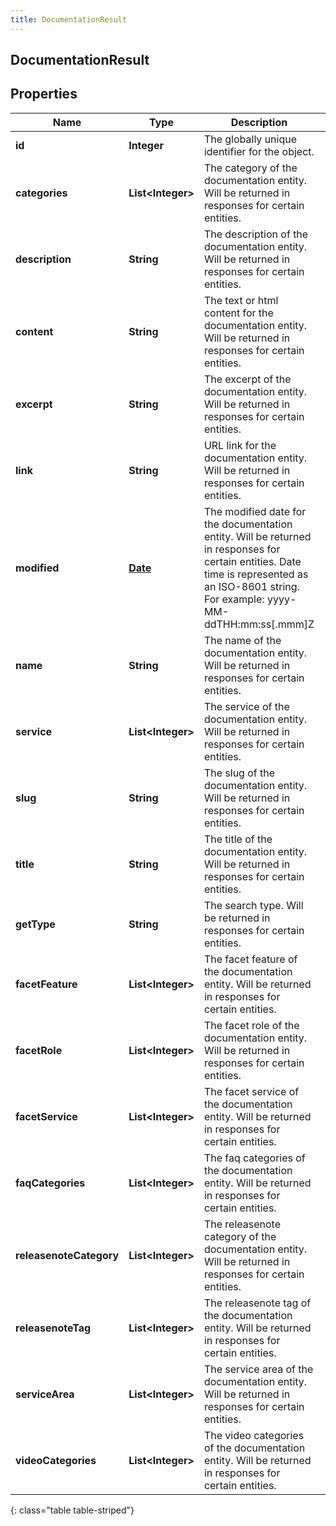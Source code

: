 ```yaml
---
title: DocumentationResult
---
```


## DocumentationResult

## Properties

| Name                    | Type                                         | Description                                                                                                                                                                                 | Notes      |
| ----------------------- | -------------------------------------------- | ------------------------------------------------------------------------------------------------------------------------------------------------------------------------------------------- | ---------- |
| **id**                  | <!----><!---->**Integer**<!---->             | The globally unique identifier for the object.                                                                                                                                              |            |
| **categories**          | <!----><!---->**List&lt;Integer&gt;**<!----> | The category of the documentation entity. Will be returned in responses for certain entities.                                                                                               | [optional] |
| **description**         | <!----><!---->**String**<!---->              | The description of the documentation entity. Will be returned in responses for certain entities.                                                                                            | [optional] |
| **content**             | <!----><!---->**String**<!---->              | The text or html content for the documentation entity. Will be returned in responses for certain entities.                                                                                  | [optional] |
| **excerpt**             | <!----><!---->**String**<!---->              | The excerpt of the documentation entity. Will be returned in responses for certain entities.                                                                                                | [optional] |
| **link**                | <!----><!---->**String**<!---->              | URL link for the documentation entity. Will be returned in responses for certain entities.                                                                                                  | [optional] |
| **modified**            | <!----><!---->[**Date**](Date.md)<!---->     | The modified date for the documentation entity. Will be returned in responses for certain entities. Date time is represented as an ISO-8601 string. For example: yyyy-MM-ddTHH:mm:ss[.mmm]Z | [optional] |
| **name**                | <!----><!---->**String**<!---->              | The name of the documentation entity. Will be returned in responses for certain entities.                                                                                                   | [optional] |
| **service**             | <!----><!---->**List&lt;Integer&gt;**<!----> | The service of the documentation entity. Will be returned in responses for certain entities.                                                                                                | [optional] |
| **slug**                | <!----><!---->**String**<!---->              | The slug of the documentation entity. Will be returned in responses for certain entities.                                                                                                   | [optional] |
| **title**               | <!----><!---->**String**<!---->              | The title of the documentation entity. Will be returned in responses for certain entities.                                                                                                  | [optional] |
| **getType**             | <!----><!---->**String**<!---->              | The search type. Will be returned in responses for certain entities.                                                                                                                        | [optional] |
| **facetFeature**        | <!----><!---->**List&lt;Integer&gt;**<!----> | The facet feature of the documentation entity. Will be returned in responses for certain entities.                                                                                          | [optional] |
| **facetRole**           | <!----><!---->**List&lt;Integer&gt;**<!----> | The facet role of the documentation entity. Will be returned in responses for certain entities.                                                                                             | [optional] |
| **facetService**        | <!----><!---->**List&lt;Integer&gt;**<!----> | The facet service of the documentation entity. Will be returned in responses for certain entities.                                                                                          | [optional] |
| **faqCategories**       | <!----><!---->**List&lt;Integer&gt;**<!----> | The faq categories of the documentation entity. Will be returned in responses for certain entities.                                                                                         | [optional] |
| **releasenoteCategory** | <!----><!---->**List&lt;Integer&gt;**<!----> | The releasenote category of the documentation entity. Will be returned in responses for certain entities.                                                                                   | [optional] |
| **releasenoteTag**      | <!----><!---->**List&lt;Integer&gt;**<!----> | The releasenote tag of the documentation entity. Will be returned in responses for certain entities.                                                                                        | [optional] |
| **serviceArea**         | <!----><!---->**List&lt;Integer&gt;**<!----> | The service area of the documentation entity. Will be returned in responses for certain entities.                                                                                           | [optional] |
| **videoCategories**     | <!----><!---->**List&lt;Integer&gt;**<!----> | The video categories of the documentation entity. Will be returned in responses for certain entities.                                                                                       | [optional] |

{: class="table table-striped"}
